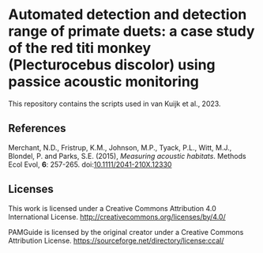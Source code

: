 # Automated detection and detection range of primate duets: a case study of the red titi monkey (Plecturocebus discolor) using passice acoustic monitoring


This repository contains the scripts used in van Kuijk et al., 2023. 

## References
Merchant, N.D., Fristrup, K.M., Johnson, M.P., Tyack, P.L., Witt, M.J., Blondel, P. and Parks, S.E. (2015), *Measuring acoustic habitats*. Methods Ecol Evol, **6**: 257-265. doi:[10.1111/2041-210X.12330](https://doi.org/10.1111/2041-210X.12330)

## Licenses
This work is licensed under a Creative Commons Attribution 4.0 International License. http://creativecommons.org/licenses/by/4.0/

PAMGuide is licensed by the original creator under a Creative Commons Attribution License. https://sourceforge.net/directory/license:ccal/
